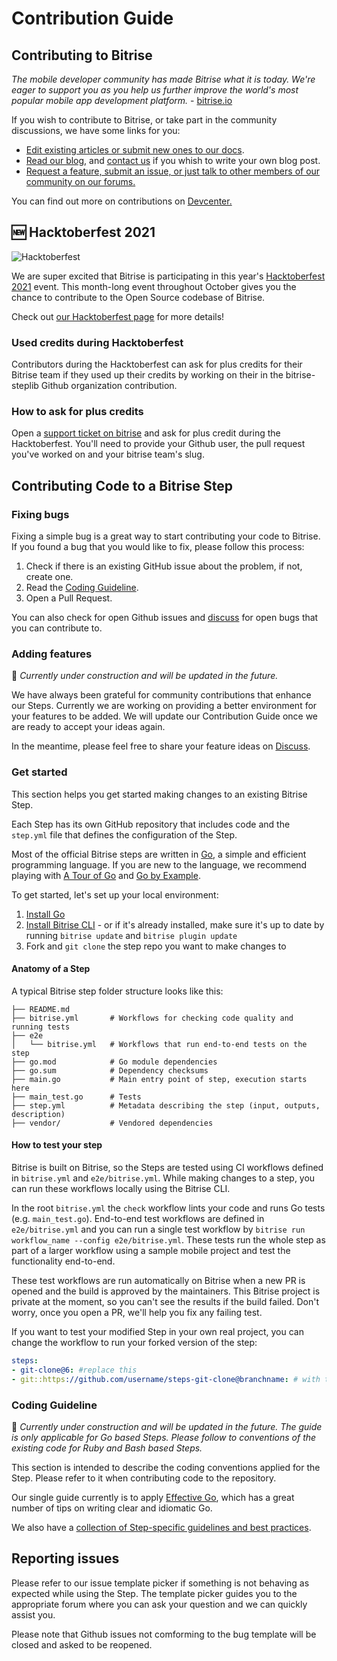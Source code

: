 # Contribution Guide

## Contributing to Bitrise

_The mobile developer community has made Bitrise what it is today. We're eager to support you as you help us further improve the world's most popular mobile app development platform._ - [bitrise.io](https://go.bitrise.io/community/contributing)

If you wish to contribute to Bitrise, or take part in the community discussions, we have some links for you:

- [Edit existing articles or submit new ones to our docs](https://github.com/bitrise-io/devcenter/).
- [Read our blog](https://blog.bitrise.io/), and [contact us](https://www.bitrise.io/contact) if you whish to write your own blog post.
- [Request a feature, submit an issue, or just talk to other members of our community on our forums.](https://discuss.bitrise.io/)

You can find out more on contributions on [Devcenter.](https://devcenter.bitrise.io/contributors/contributors-index/)

## 🆕 Hacktoberfest 2021

![Hacktoberfest](https://assets-global.website-files.com/5db35de024bb983af1b4e151/614b32cef945bd44510cd3e8_815_hactoberfest%20web%20HERO-p-500.png)

We are super excited that Bitrise is participating in this year's [Hacktoberfest 2021](hacktoberfest.digitalocean.com/) event. This month-long event throughout October gives you the chance to contribute to the Open Source codebase of Bitrise.

Check out [our Hacktoberfest page](https://www.bitrise.io/hacktoberfest-2021) for more details!

### Used credits during Hacktoberfest

Contributors during the Hacktoberfest can ask for plus credits for their Bitrise team if they used up their credits by working on their in the bitrise-steplib Github organization contribution.

### How to ask for plus credits

Open a [support ticket on bitrise](https://support.bitrise.io/hc/en-us/requests) and ask for plus credit during the Hacktoberfest. You'll need to provide your Github user, the pull request you've worked on and your bitrise team's slug.

## Contributing Code to a Bitrise Step

### Fixing bugs

Fixing a simple bug is a great way to start contributing your code to Bitrise. If you found a bug that you would like to fix, please follow this process:

1. Check if there is an existing GitHub issue about the problem, if not, create one.
1. Read the [Coding Guideline](#coding-guideline).
1. Open a Pull Request.

You can also check for open Github issues and [discuss](https://discuss.bitrise.io/) for open bugs that you can contribute to.

### Adding features

🚧 _Currently under construction and will be updated in the future._

We have always been grateful for community contributions that enhance our Steps. Currently we are working on providing a better environment for your features to be added. We will update our Contribution Guide once we are ready to accept your ideas again.

In the meantime, please feel free to share your feature ideas on [Discuss](https://discuss.bitrise.io/c/feature-request).

### Get started

This section helps you get started making changes to an existing Bitrise Step.

Each Step has its own GitHub repository that includes code and the `step.yml` file that defines the configuration of the Step.

Most of the official Bitrise steps are written in [Go](https://golang.org), a simple and efficient programming language. If you are new to the language, we recommend playing with [A Tour of Go](https://tour.golang.org/) and [Go by Example](https://gobyexample.com/).

To get started, let's set up your local environment:

1. [Install Go](https://golang.org/doc/install)
2. [Install Bitrise CLI](https://devcenter.bitrise.io/bitrise-cli/installation/) - or if it's already installed, make sure it's up to date by running `bitrise update` and `bitrise plugin update`
3. Fork and `git clone` the step repo you want to make changes to

#### Anatomy of a Step

A typical Bitrise step folder structure looks like this:

```
├── README.md
├── bitrise.yml       # Workflows for checking code quality and running tests
├── e2e
│   └── bitrise.yml   # Workflows that run end-to-end tests on the step
├── go.mod            # Go module dependencies
├── go.sum            # Dependency checksums
├── main.go           # Main entry point of step, execution starts here
├── main_test.go      # Tests
├── step.yml          # Metadata describing the step (input, outputs, description)
├── vendor/           # Vendored dependencies
```

#### How to test your step

Bitrise is built on Bitrise, so the Steps are tested using CI workflows defined in `bitrise.yml` and `e2e/bitrise.yml`. While making changes to a step, you can run these workflows locally using the Bitrise CLI. 

In the root `bitrise.yml` the `check` workflow lints your code and runs Go tests (e.g. `main_test.go`). End-to-end test workflows are defined in `e2e/bitrise.yml` and you can run a single test workflow by `bitrise run workflow_name --config e2e/bitrise.yml`. These tests run the whole step as part of a larger workflow using a sample mobile project and test the functionality end-to-end.

These test workflows are run automatically on Bitrise when a new PR is opened and the build is approved by the maintainers. This Bitrise project is private at the moment, so you can't see the results if the build failed. Don't worry, once you open a PR, we'll help you fix any failing test.

If you want to test your modified Step in your own real project, you can change the workflow to run your forked version of the step:

```yaml
steps:
- git-clone@6: #replace this
- git::https://github.com/username/steps-git-clone@branchname: # with this 
```


### Coding Guideline

🚧 _Currently under construction and will be updated in the future. The guide is only applicable for Go based Steps. Please follow to conventions of the existing code for Ruby and Bash based Steps._

This section is intended to describe the coding conventions applied for the Step. Please refer to it when contributing code to the repository.

Our single guide currently is to apply [Effective Go](https://golang.org/doc/effective_go.html), which has a great number of tips on writing clear and idiomatic Go.

We also have a [collection of Step-specific guidelines and best practices](https://github.com/bitrise-io/bitrise/blob/master/_docs/step-development-guideline.md).

## Reporting issues

Please refer to our issue template picker if something is not behaving as expected while using the Step. The template picker guides you to the appropriate forum where you can ask your question and we can quickly assist you.

Please note that Github issues not comforming to the bug template will be closed and asked to be reopened.
